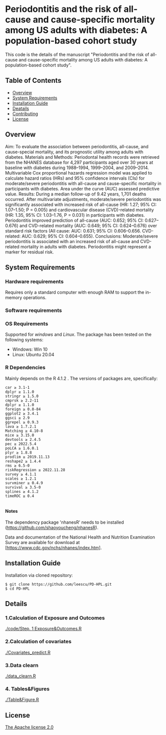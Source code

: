 Periodontitis and the risk of all-cause and cause-specific mortality among US adults with diabetes: A population-based cohort study
==============================

This code is the details of the manuscript "Periodontitis and the risk of all-cause and cause-specific mortality among US adults with diabetes: A population-based cohort study".


## Table of Contents

- [Overview](#overview)
- [System Requirements](#system-requirements)
- [Installation Guide](#installation-guide)
- [Deatails](#details)
- [Contributing](#contributing)
- [License](#license)
 
## Overview

Aim: To evaluate the association between periodontitis, all-cause, and cause-special mortality, and its prognostic utility among adults with diabetes. 
Materials and Methods: Periodontal health records were retrieved from the NHANES database for 4,297 participants aged over 30 years at baseline with diabetes during 1988–1994, 1999–2004, and 2009–2014. Multivariable Cox proportional hazards regression model was applied to calculate hazard ratios (HRs) and 95% confidence intervals (CIs) for moderate/severe periodontitis with all-cause and cause-specific mortality in participants with diabetes. Area under the curve (AUC) assessed predictive value.
Results: During a median follow-up of 9.42 years, 1,701 deaths occurred. After multivariate adjustments, moderate/severe periodontitis was significantly associated with increased risk of all-cause (HR: 1.27; 95% CI: 1.07–1.50; P = 0.005) and cardiovascular disease (CVD)-related mortality (HR: 1.35, 95% CI: 1.03–1.76, P = 0.031) in participants with diabetes. Periodontitis improved prediction of all-cause (AUC: 0.652; 95% CI: 0.627–0.676) and CVD-related mortality (AUC: 0.649; 95% CI: 0.624–0.676) over standard risk factors (All cause: AUC: 0.631; 95% CI: 0.606–0.656. CVD-related: AUC: 0.629; 95% CI: 0.604–0.655).
Conclusions: Moderate/severe periodontitis is associated with an increased risk of all-cause and CVD-related mortality in adults with diabetes. Periodontitis might represent a marker for residual risk.


## System Requirements
### Hardware requirements
Requires only a standard computer with enough RAM to support the in-memory operations.

### Software requirements
### OS Requirements
Supported for *windows* and *Linux*. The package has been tested on the following systems:
+ Windows: Win 10
+ Linux: Ubuntu 20.04

### R Dependencies
Mainly depends on the R 4.1.2  . The versions of packages are, specifically:

```
car ≥ 3.1-1
dplyr ≥ 1.1.0
stringr ≥ 1.5.0
cmprsk ≥ 2.2-11
dplyr ≥ 1.1.0
foreign ≥ 0.8-84
ggplot2 ≥ 3.4.1
ggsci ≥ 2.9
ggrepel ≥ 0.9.3
lava ≥ 1.7.2.1
Matching ≥ 4.10-8
mice ≥ 3.15.0
devtools ≥ 2.4.5
pec ≥ 2022.5.4
poLCA ≥ 1.6.0.1
plyr ≥ 1.8.8
prodlim ≥ 2019.11.13
reshape2 ≥ 1.4.4
rms ≥ 6.5-0
riskRegression ≥ 2022.11.28
survey ≥ 4.1.1
scales ≥ 1.2.1
survminer ≥ 0.4.9
survival ≥ 3.5-0
splines ≥ 4.1.2
timeROC ≥ 0.4


```
#### Notes


The dependency package 'nhanesR' needs to be installed (https://github.com/shaoyoucheng/nhanesR).

Data and documentation of the National Health and Nutrition Examination Survey are available for download at [https://www.cdc.gov/nchs/nhanes/index.htm].


## Installation Guide

Installation via cloned repository:

```
$ git clone https://github.com/leescu/PD-HPL.git
$ cd PD-HPL
```


## Details

### 1.Calculation of Exposure and Outcomes

[./code/Step. 1 Exposure&Outcomes.R](https://github.com/leescu/PD-HPL/blob/main/code/Step.%201%20Exposure%26Outcomes.R)

### 2.Calculation of covariates

[./Covariates_predict.R](https://github.com/leescu/PD-HPL/blob/main/code/Step.%202%20Covariates.R)

 
### 3.Data clearn

[./data_clearn.R](https://github.com/leescu/PD-DM/blob/main/data_clearn.R)


### 4. Tables&Figures

[./Table&Figure.R](https://github.com/leescu/PD-DM/blob/main/Table%26Figure.R)


## License

[The Apache license 2.0](LICENCE.md)
